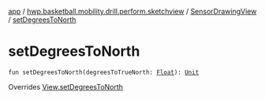 [app](../../index.md) / [hwp.basketball.mobility.drill.perform.sketchview](../index.md) / [SensorDrawingView](index.md) / [setDegreesToNorth](.)

# setDegreesToNorth

`fun setDegreesToNorth(degreesToTrueNorth: `[`Float`](https://kotlinlang.org/api/latest/jvm/stdlib/kotlin/-float/index.html)`): `[`Unit`](https://kotlinlang.org/api/latest/jvm/stdlib/kotlin/-unit/index.html)

Overrides [View.setDegreesToNorth](../-sensor-drawing-view-view-contract/-view/set-degrees-to-north.md)


